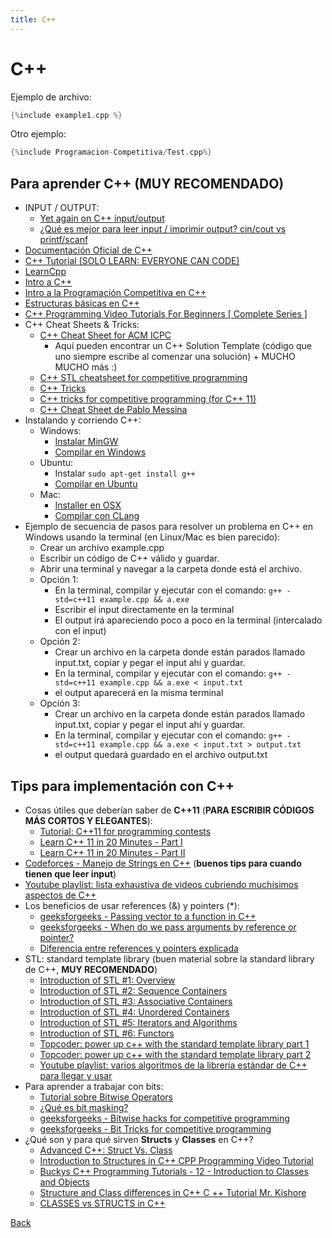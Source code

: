 ```yaml
---
title: C++
---
```

# C++
Ejemplo de archivo:
```cpp
{%include example1.cpp %}
```
Otro ejemplo:
```cpp
{%include Programacion-Competitiva/Test.cpp%}
```
## Para aprender C++ (MUY RECOMENDADO)
 * INPUT / OUTPUT:
   * [Yet again on C++ input/output](http://codeforces.com/blog/entry/5217)
   * [¿Qué es mejor para leer input / imprimir output? cin/cout vs printf/scanf](http://www.cplusplus.com/forum/beginner/34165/)
 * [Documentación Oficial de C++](http://www.cplusplus.com/reference/ )
 * [C++ Tutorial (SOLO LEARN: EVERYONE CAN CODE)](https://www.sololearn.com/Course/CPlusPlus/)
 * [LearnCpp](http://www.learncpp.com/)
 * [Intro a C++](https://youtu.be/pqWsOsfGKA0)
 * [Intro a la Programación Competitiva en C++](https://youtu.be/zTUJFG34Tyw)
 * [Estructuras básicas en C++](https://youtu.be/OldL5e5eGmY)
 * [C++ Programming Video Tutorials For Beginners [ Complete Series ]](https://www.youtube.com/playlist?list=PLfVsf4Bjg79Cu5MYkyJ-u4SyQmMhFeC1C )
 * C++ Cheat Sheets & Tricks:
   * [C++ Cheat Sheet for ACM ICPC ](https://github.com/ntuorangejuice/cheat-sheet)
     * Aquí pueden encontrar un C++ Solution Template (código que uno siempre escribe al comenzar una solución) + MUCHO MUCHO más :)
   * [C++ STL cheatsheet for competitive programming](https://gist.github.com/satwikkansal/c959e89161cc60db16b412233177feab)
   * [C++ Tricks](https://codeforces.com/blog/entry/15643)
   * [C++ tricks for competitive programming (for C++ 11)](https://www.geeksforgeeks.org/c-tricks-competitive-programming-c-11/)
   * [C++ Cheat Sheet de Pablo Messina](https://github.com/PabloMessina/Competitive-Programming-Material/blob/master/c%2B%2B_cheat_sheet.cpp)
 * Instalando y corriendo C++:
   * Windows:
     * [Instalar MinGW](http://www.mingw.org/Welcome_to_MinGW_org)
     * [Compilar en Windows](https://www.quora.com/How-do-I-compile-a-C++-program-on-a-Windows-PC-in-CMD)
   * Ubuntu:
     * Instalar ```sudo apt-get install g++```
     * [Compilar en Ubuntu](http://askubuntu.com/questions/61408/what-is-a-command-to-compile-and-run-c-programs)
   * Mac:
     * [Installer en OSX](cpp_osx)
     * [Compilar con CLang](http://stackoverflow.com/questions/9148488/how-do-i-compile-c-with-clang)
 * Ejemplo de secuencia de pasos para resolver un problema en C++ en Windows usando la terminal (en Linux/Mac es bien parecido):
    * Crear un archivo example.cpp
    * Escribir un código de C++ válido y guardar.
    * Abrir una terminal y navegar a la carpeta donde está el archivo.
    * Opción 1:
      * En la terminal, compilar y ejecutar con el comando: ```g++ -std=c++11 example.cpp && a.exe```
      * Escribir el input directamente en la terminal
      * El output irá apareciendo poco a poco en la terminal (intercalado con el input)
    * Opción 2:      
      * Crear un archivo en la carpeta donde están parados llamado input.txt, copiar y pegar el input ahí y guardar.
      * En la terminal, compilar y ejecutar con el comando: ```g++ -std=c++11 example.cpp && a.exe < input.txt```
      * el output aparecerá en la misma terminal
    * Opción 3:
      * Crear un archivo en la carpeta donde están parados llamado input.txt, copiar y pegar el input ahí y guardar.
      * En la terminal, compilar y ejecutar con el comando: ```g++ -std=c++11 example.cpp && a.exe < input.txt > output.txt```
      * el output quedará guardado en el archivo output.txt

## Tips para implementación con C++
* Cosas útiles que deberían saber de **C++11** (**PARA ESCRIBIR CÓDIGOS MÁS CORTOS Y ELEGANTES**):
  * [Tutorial: C++11 for programming contests](https://codeforces.com/blog/entry/10124)
  * [Learn C++ 11 in 20 Minutes - Part I](https://youtu.be/U6mgsPqV32A)
  * [Learn C++ 11 in 20 Minutes - Part II](https://youtu.be/Lt0ASrloGSE)
* [Codeforces - Manejo de Strings en C++](https://codeforces.com/blog/entry/6230) (**buenos tips para cuando tienen que leer input**)
* [Youtube playlist: lista exhaustiva de videos cubriendo muchísimos aspectos de C++](https://www.youtube.com/playlist?list=PLfVsf4Bjg79Cu5MYkyJ-u4SyQmMhFeC1C)
* Los beneficios de usar references (&) y pointers (*):
   * [geeksforgeeks - Passing vector to a function in C++](https://www.geeksforgeeks.org/passing-vector-function-cpp/)
   * [geeksforgeeks - When do we pass arguments by reference or pointer?](https://www.geeksforgeeks.org/when-do-we-pass-arguments-by-reference-or-pointer/)   
   * [Diferencia entre references y pointers explicada](http://www.ntu.edu.sg/home/ehchua/programming/cpp/cp4_pointerreference.html)
* STL: standard template library (buen material sobre la standard library de C++, **MUY RECOMENDADO**)
  * [Introduction of STL #1: Overview](https://youtu.be/ltBdTiRgSaw)
  * [Introduction of STL #2: Sequence Containers](https://youtu.be/gxZJ5JNuWMY)
  * [Introduction of STL #3: Associative Containers](https://youtu.be/6iyzPed7FrM)
  * [Introduction of STL #4: Unordered Containers](https://youtu.be/NNLvY9O7ufU)
  * [Introduction of STL #5: Iterators and Algorithms](https://youtu.be/vO2AlrBf5rQ)
  * [Introduction of STL #6: Functors](https://youtu.be/shqvSkk8r0M)
  * [Topcoder: power up c++ with the standard template library part 1](https://www.topcoder.com/community/competitive-programming/tutorials/power-up-c-with-the-standard-template-library-part-1/)
  * [Topcoder: power up c++ with the standard template library part 2](https://www.topcoder.com/community/competitive-programming/tutorials/power-up-c-with-the-standard-template-library-part-2/)
  * [Youtube playlist: varios algoritmos de la librería estándar de C++ para llegar y usar](https://www.youtube.com/playlist?list=PLVFrD1dmDdve4h3Shk0uePpXp8JUMM1w5)
* Para aprender a trabajar con bits:
  * [Tutorial sobre Bitwise Operators](https://www.cprogramming.com/tutorial/bitwise_operators.html)
  * [¿Qué es bit masking?](https://stackoverflow.com/questions/10493411/what-is-bit-masking)
  * [geeksforgeeks - Bitwise hacks for competitive programming](https://www.geeksforgeeks.org/bitwise-hacks-for-competitive-programming/)
  * [geeksforgeeks - Bit Tricks for competitive programming](https://www.geeksforgeeks.org/bit-tricks-competitive-programming/)
* ¿Qué son y para qué sirven **Structs** y **Classes** en C++?
  * [Advanced C++: Struct Vs. Class](https://youtu.be/qJ4Kzk6mnFc)
  * [Introduction to Structures in C++ CPP Programming Video Tutorial](https://youtu.be/6gg9Xlv35-I)
  * [Buckys C++ Programming Tutorials - 12 - Introduction to Classes and Objects](https://youtu.be/ABRP_5RYhqU)
  * [Structure and Class differences in C++ C ++ Tutorial Mr. Kishore](https://youtu.be/W1f3TelobMg)
  * [CLASSES vs STRUCTS in C++](https://youtu.be/fLgTtaqqJp0)

[Back](resources)